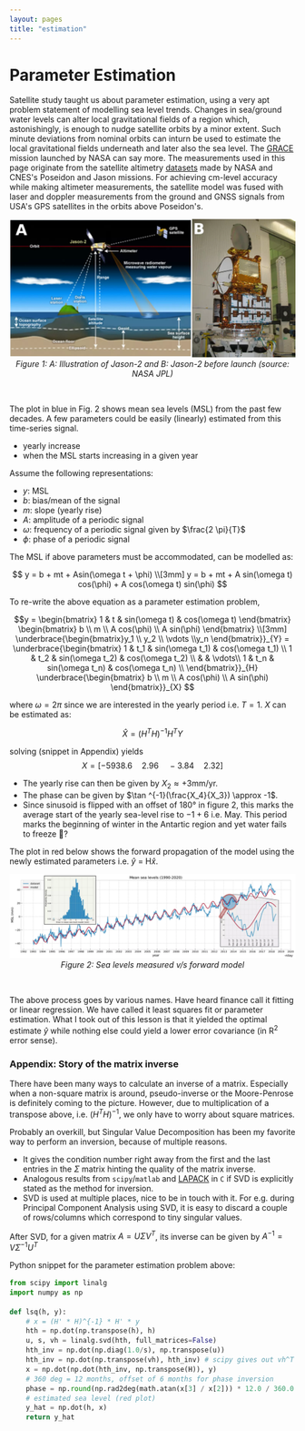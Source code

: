 ```yaml
---
layout: pages
title: "estimation"
---
```


# Parameter Estimation

Satellite study taught us about parameter estimation, using a very apt problem statement of modelling sea level trends. Changes in sea/ground water levels can alter local gravitational fields of a region which, astonishingly, is enough to nudge satellite orbits by a minor extent. Such minute deviations from nominal orbits can inturn be used to estimate the local gravitational fields underneath and later also the sea level. The [GRACE](https://earthdata.nasa.gov/learn/sensing-our-planet/getting-at-groundwater-with-gravity) mission launched by NASA can say more. The measurements used in this page originate from the satellite altimetry [datasets](https://sealevel.nasa.gov/understanding-sea-level/key-indicators/global-mean-sea-level/) made by NASA and CNES's Poseidon and Jason missions. For achieving cm-level accuracy while making altimeter measurements, the satellite model was fused with laser and doppler measurements from the ground and GNSS signals from USA's GPS satellites in the orbits above Poseidon's. 

<div style="text-align:center"><img src="./img/estimation/altimetry_nasa.webp" width="650px"><br><em>Figure 1: A: Illustration of Jason-2 and B: Jason-2 before launch (source: NASA JPL)</em></div>

&nbsp;

The plot in blue in Fig. 2 shows mean sea levels (MSL) from the past few decades. A few parameters could be easily (linearly) estimated from this time-series signal.
- yearly increase
- when the MSL starts increasing in a given year

Assume the following representations:
- $y$: MSL
- $b$: bias/mean of the signal
- $m$: slope (yearly rise)
- $A$: amplitude of a periodic signal
- $\omega$: frequency of a periodic signal given by $\frac{2 \pi}{T}$
- $\phi$: phase of a periodic signal

The MSL if above parameters must be accommodated, can be modelled as:

$$
y = b + mt + Asin(\omega t + \phi) \\[3mm]
y = b + mt + A sin(\omega t) cos(\phi) + A cos(\omega t) sin(\phi) 
$$

To re-write the above equation as a parameter estimation problem,

$$y = 
\begin{bmatrix}
1 & t & sin(\omega t) & cos(\omega t) \end{bmatrix}
\begin{bmatrix}
b \\ m \\ A cos(\phi) \\  A sin(\phi)
\end{bmatrix} \\[3mm]
\underbrace{\begin{bmatrix}y_1 \\ y_2 \\ \vdots \\y_n \end{bmatrix}}_{Y} =
\underbrace{\begin{bmatrix}
1 & t_1 & sin(\omega t_1) & cos(\omega t_1) \\ 
1 & t_2 & sin(\omega t_2) & cos(\omega t_2) \\ 
& & \vdots\\
1 & t_n & sin(\omega t_n) & cos(\omega t_n) \\ 
\end{bmatrix}}_{H}
\underbrace{\begin{bmatrix}
b \\ m \\ A cos(\phi) \\  A sin(\phi)
\end{bmatrix}}_{X}
$$

where $\omega = 2 \pi$ since we are interested in the yearly period i.e. $T = 1$. $X$ can be estimated as:

$$
\hat{X} = (H^T H)^{-1} H^T Y
$$

solving (snippet in Appendix) yields 
$$X = [-5938.6 \quad 2.96 \quad -3.84 \quad 2.32]$$

- The yearly rise can then be given by $X_2 \approx +3$mm/yr. 
- The phase can be given by $\tan ^{-1}(\frac{X_4}{X_3}) \approx -1$. 
- Since sinusoid is flipped with an offset of 180° in figure 2, this marks the average start of the yearly sea-level rise to $-1 + 6$ i.e. May. This period marks the beginning of winter in the Antartic region and yet water fails to freeze 🤔?

The plot in red below shows the forward propagation of the model using the newly estimated parameters i.e. $\hat{y}$ = H$\hat{x}$.

<div style="text-align:center"><img src="./img/estimation/msl.webp"><br><em>Figure 2: Sea levels measured v/s forward model</em></div>

&nbsp;

The above process goes by various names. Have heard finance call it fitting or linear regression. We have called it least squares fit or parameter estimation. What I took out of this lesson is that it yielded the optimal estimate $\hat{y}$ while nothing else could yield a lower error covariance (in $\mathrm{R}^2$ error sense). 

### Appendix: Story of the matrix inverse

There have been many ways to calculate an inverse of a matrix. Especially when a non-square matrix is around, pseudo-inverse or the Moore-Penrose is definitely coming to the picture. However, due to multiplication of a transpose above, i.e. $(H^TH)^{-1}$, we only have to worry about square matrices. 

Probably an overkill, but Singular Value Decomposition has been my favorite way to perform an inversion, because of multiple reasons.
- It gives the condition number right away from the first and the last entries in the $\Sigma$ matrix hinting the quality of the matrix inverse.
- Analogous results from `scipy`/`matlab` and [LAPACK](https://github.com/Reference-LAPACK/lapack) in `C` if SVD is explicitly stated as the method for inversion.
- SVD is used at multiple places, nice to be in touch with it. For e.g. during Principal Component Analysis using SVD, it is easy to discard a couple of rows/columns which correspond to tiny singular values.

After SVD, for a given matrix $A = U \Sigma V^T$, its inverse can be given by $A^{-1} = V \Sigma^{-1} U^T$  

Python snippet for the parameter estimation problem above:

```py
from scipy import linalg
import numpy as np

def lsq(h, y):
    # x = (H' * H)^{-1} * H' * y 
    hth = np.dot(np.transpose(h), h)    
    u, s, vh = linalg.svd(hth, full_matrices=False)
    hth_inv = np.dot(np.diag(1.0/s), np.transpose(u))
    hth_inv = np.dot(np.transpose(vh), hth_inv) # scipy gives out vh^T
    x = np.dot(np.dot(hth_inv, np.transpose(H)), y)
    # 360 deg = 12 months, offset of 6 months for phase inversion
    phase = np.round(np.rad2deg(math.atan(x[3] / x[2])) * 12.0 / 360.0 + 6)
    # estimated sea level (red plot)
    y_hat = np.dot(h, x)
    return y_hat
```

